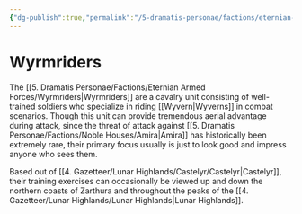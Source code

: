 ```yaml
---
{"dg-publish":true,"permalink":"/5-dramatis-personae/factions/eternian-armed-forces/wyrmriders/","noteIcon":""}
---
```


# Wyrmriders

The [[5. Dramatis Personae/Factions/Eternian Armed Forces/Wyrmriders\|Wyrmriders]] are a cavalry unit consisting of well-trained soldiers who specialize in riding [[Wyvern\|Wyverns]] in combat scenarios. Though this unit can provide tremendous aerial advantage during attack, since the threat of attack against [[5. Dramatis Personae/Factions/Noble Houses/Amira\|Amira]] has historically been extremely rare, their primary focus usually is just to look good and impress anyone who sees them. 

Based out of [[4. Gazetteer/Lunar Highlands/Castelyr/Castelyr\|Castelyr]], their training exercises can occasionally be viewed up and down the northern coasts of Zarthura and throughout the peaks of the [[4. Gazetteer/Lunar Highlands/Lunar Highlands\|Lunar Highlands]].